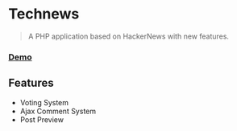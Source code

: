 # Technews

> A PHP application based on HackerNews with new features.

### [Demo](http://technews.iteching.info/)

## Features

* Voting System
* Ajax Comment System
* Post Preview